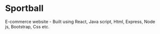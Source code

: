 # Sportball
E-commerce website -  Built using React, Java script, Html, Express, Node js, Bootstrap, Css etc.
